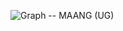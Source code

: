 ![Graph -- MAANG (UG)](https://d3pdqc0wehtytt.cloudfront.net/courses/49bbaa38-2f3d-43d8-92ed-26b46e2579e4.png)
